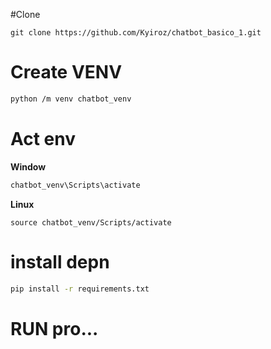 #Clone

```bach
git clone https://github.com/Kyiroz/chatbot_basico_1.git
```

# Create VENV
```bash
python /m venv chatbot_venv
```

# Act env

**Window** 
```bash
chatbot_venv\Scripts\activate
```

**Linux**
```
source chatbot_venv/Scripts/activate
```

# install depn
```bash
pip install -r requirements.txt
```

# RUN pro...

```bash

```